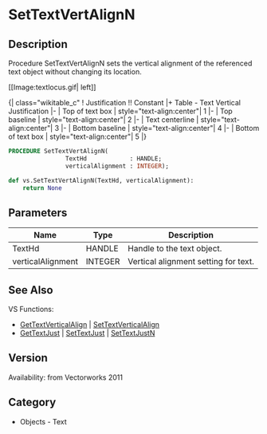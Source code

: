 # SetTextVertAlignN

## Description
Procedure SetTextVertAlignN sets the vertical alignment of the referenced text object without changing its location.

[[Image:textlocus.gif| left]]

{| class="wikitable_c"
! Justification !! Constant
|+ Table - Text Vertical Justification
|-
| Top of text box 
| style="text-align:center"| 1
|-
| Top baseline 
| style="text-align:center"| 2
|-
| Text centerline 
| style="text-align:center"| 3
|-
| Bottom baseline 
| style="text-align:center"| 4
|-
| Bottom of text box 
| style="text-align:center"| 5
|}

```pascal
PROCEDURE SetTextVertAlignN(
				TextHd            : HANDLE;
				verticalAlignment : INTEGER);
```

```python
def vs.SetTextVertAlignN(TextHd, verticalAlignment):
    return None
```

## Parameters
|Name|Type|Description|
|---|---|---|
|TextHd|HANDLE|Handle to the text object.|
|verticalAlignment|INTEGER|Vertical alignment setting for text.|

## See Also
VS Functions:
* [GetTextVerticalAlign](GetTextVerticalAlign.md) | [SetTextVerticalAlign](SetTextVerticalAlign.md)
* [GetTextJust](GetTextJust.md) | [SetTextJust](SetTextJust.md) | [SetTextJustN](SetTextJustN.md)

## Version
Availability: from Vectorworks 2011

## Category
* Objects - Text

